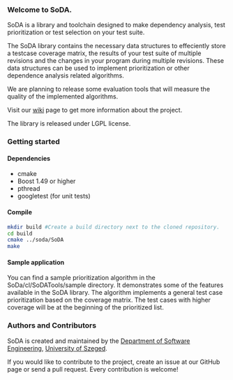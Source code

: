 ### Welcome to SoDA.

SoDA is a library and toolchain designed to make dependency analysis, test prioritization or test selection on your test suite.

The SoDA library contains the necessary data structures to effeciently store a testcase coverage matrix, the results of your test suite of multiple revisions and the changes in your program during multiple revisions. These data structures can be used to implement prioritization or other dependence analysis related algorithms. 

We are planning to release some evaluation tools that will measure the quality of the implemented algorithms. 

Visit our [wiki](https://github.com/sed-szeged/soda/wiki/SoDA) page to get more information about the project.

The library is released under LGPL license.

### Getting started

#### Dependencies

* cmake
* Boost 1.49 or higher
* pthread
* googletest (for unit tests)
 
#### Compile

```bash
mkdir build #Create a build directory next to the cloned repository.
cd build
cmake ../soda/SoDA
make
```

#### Sample application

You can find a sample prioritization algorithm in the SoDa/cl/SoDATools/sample directory. It demonstrates some of the features available in the SoDA library. The algorithm implements a general test case prioritization based on the coverage matrix. The test cases with higher coverage will be at the beginning of the prioritized list.

### Authors and Contributors

SoDA is created and maintained by the [Department of Software Engineering](http://www.sed.hu), [University of Szeged](http://www.u-szeged.hu). 

If you would like to contribute to the project, create an issue at our GitHub page or send a pull request. Every contribution is welcome!
